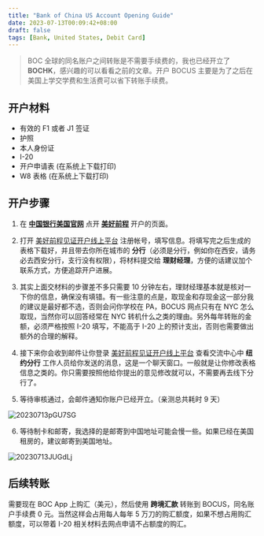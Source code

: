 ```yaml
---
title: "Bank of China US Account Opening Guide"
date: 2023-07-13T00:09:42+08:00
draft: false
tags: [Bank, United States, Debit Card]
---
```


> BOC 全球的同名账户之间转账是不需要手续费的，我也已经开立了 **BOCHK**，感兴趣的可以看看之前的文章。开户 BOCUS 主要是为了之后在美国上学交学费和生活费可以省下转账手续费。

## 开户材料
- 有效的 F1 或者 J1 签证
- 护照
- 本人身份证
- I-20
- 开户申请表 (在系统上下载打印)
- W8 表格 (在系统上下载打印)

## 开户步骤
1. 在 [**中国银行美国官网**](https://www.bocusa.com/) 点开 [**美好前程**](https://www.bocusa.com/zh-hans/personal-banking/deposits/overseas-student-account) 开户的页面。

2. 打开 [美好前程见证开户线上平台](https://ebanking.bocusa.com/overseastudents) 注册帐号，填写信息。将填写完之后生成的表格下载好，并且带去你所在城市的 **分行**（必须是分行，例如你在西安，请务必去西安分行，支行没有权限），将材料提交给 **理财经理**，方便的话建议加个联系方式，方便追踪开户进展。

3. 其实上面交材料的步骤差不多只需要 10 分钟左右，理财经理基本就是核对一下你的信息，确保没有填错。有一些注意的点是，取现金和存现金这一部分我的建议是最好都不选，否则会问你学校在 PA，BOCUS 网点只有在 NYC 怎么取现，当然你可以回答经常在 NYC 转机什么之类的理由。另外每年转账的金额，必须严格按照 I-20 填写，不能高于 I-20 上的预计支出，否则也需要做出额外的合理的解释。

4. 接下来你会收到邮件让你登录 [美好前程见证开户线上平台](https://ebanking.bocusa.com/overseastudents) 查看交流中心中 **纽约分行** 工作人员给你发送的消息，这是一个聊天窗口。一般就是让你修改表格信息之类的。你只需要按照他给你提出的意见修改就可以，不需要再去线下分行了。

5. 等待审核通过，会邮件通知你账户已经开立。（亲测总共耗时 9 天）

![20230713pGU7SG](https://r2.qwq.mx/blog/20230713pGU7SG.png)

6. 等待制卡和邮寄，我选择的是邮寄到中国地址可能会慢一些。如果已经在美国租房的，建议邮寄到美国地址。

![20230713JUGdLj](https://r2.qwq.mx/blog/20230713JUGdLj.png)

## 后续转账
需要现在 BOC App 上购汇（美元），然后使用 **跨境汇款** 转账到 BOCUS，同名账户手续费 0 元。当然这样会占用每人每年 5 万刀的购汇额度，如果不想占用购汇额度，可以带着 I-20 相关材料去网点申请不占额度的购汇。